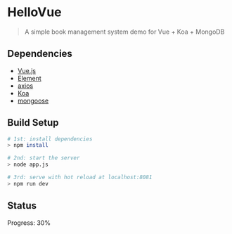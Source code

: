 # HelloVue

> A simple book management system demo for Vue + Koa + MongoDB

## Dependencies

* [Vue.js](https://cn.vuejs.org/v2/guide/)
* [Element](https://element.eleme.cn/#/zh-CN/component/installation)
* [axios](http://www.axios-js.com/zh-cn/docs/)
* [Koa](https://koa.bootcss.com/)
* [mongoose](http://mongoosejs.net/docs/guide.html)

## Build Setup

``` bash
# 1st: install dependencies
> npm install

# 2nd: start the server
> node app.js

# 3rd: serve with hot reload at localhost:8081
> npm run dev
```

## Status

Progress: 30%